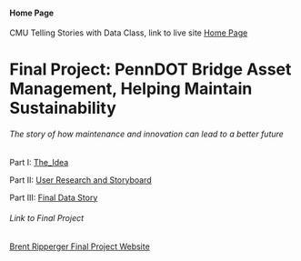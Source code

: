 #### Home Page
CMU Telling Stories with Data Class, link to live site [Home Page](https://bripperg.github.io/tell_stories_CMU/)

# Final Project: PennDOT Bridge Asset Management, Helping Maintain Sustainability
###### The story of how maintenance and innovation can lead to a better future

Part I: [The_Idea](https://bripperg.github.io/tell_stories_CMU/final_project_part1.html)

Part II: [User Research and Storyboard](https://bripperg.github.io/tell_stories_CMU/final_project_part2.html)

Part III: [Final Data Story](https://bripperg.github.io/tell_stories_CMU/final_project_part3.html)


###### Link to Final Project

[Brent Ripperger Final Project Website](https://carnegiemellon.shorthandstories.com/penndot-asset-management--bridges-in-2020/index.html)
